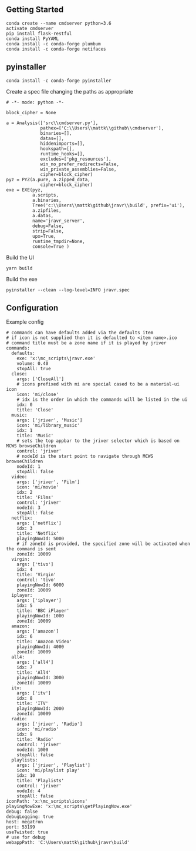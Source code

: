 Getting Started
---------------

    conda create --name cmdserver python=3.6
    activate cmdserver
    pip install flask-restful
    conda install PyYAML
    conda install -c conda-forge plumbum
    conda install -c conda-forge netifaces
 
pyinstaller
-----------

    conda install -c conda-forge pyinstaller

Create a spec file changing the paths as appropriate

	# -*- mode: python -*-

	block_cipher = None

	a = Analysis(['src\\cmdserver.py'],
				 pathex=['C:\\Users\\mattk\\github\\cmdserver'],
				 binaries=[],
				 datas=[],
				 hiddenimports=[],
				 hookspath=[],
				 runtime_hooks=[],
				 excludes=['pkg_resources'],
				 win_no_prefer_redirects=False,
				 win_private_assemblies=False,
				 cipher=block_cipher)
	pyz = PYZ(a.pure, a.zipped_data,
				 cipher=block_cipher)
	exe = EXE(pyz,
			  a.scripts,
			  a.binaries,
			  Tree('c:\\Users\\mattk\github\jravr\\build', prefix='ui'),
			  a.zipfiles,
			  a.datas,
			  name='jravr_server',
			  debug=False,
			  strip=False,
			  upx=True,
			  runtime_tmpdir=None,
			  console=True )
    
Build the UI

    yarn build
    
Build the exe

    pyinstaller --clean --log-level=INFO jravr.spec

    
Configuration
-------------

Example config

    # commands can have defaults added via the defaults item
    # if icon is not supplied then it is defaulted to <item name>.ico
    # command title must be a zone name if it is played by jriver
    commands:
      defaults:
        exe: 'x:\mc_scripts\jravr.exe'
        volume: 0.40
        stopAll: true
      close:
        args: ['CloseAll']
        # icons prefixed with mi are special cased to be a material-ui icon 
        icon: 'mi/close'
        # idx is the order in which the commands will be listed in the ui
        idx: 0
        title: 'Close'
      music:
        args: ['jriver', 'Music']
        icon: 'mi/library_music'
        idx: 1
        title: 'Music'
        # sets the top appbar to the jriver selector which is based on MCWS browseChildren 
        control: 'jriver'
        # nodeId is the start point to navigate through MCWS browseChildren
        nodeId: 1
        stopAll: false
      video:
        args: ['jriver', 'Film']
        icon: 'mi/movie'
        idx: 2
        title: 'Films'
        control: 'jriver'
        nodeId: 3
        stopAll: false
      netflix:
        args: ['netflix']
        idx: 3
        title: 'Netflix'
        playingNowId: 5000
        # if zoneId is provided, the specified zone will be activated when the command is sent 
        zoneId: 10009
      virgin:
        args: ['tivo']
        idx: 4
        title: 'Virgin'
        control: 'tivo'
        playingNowId: 6000
        zoneId: 10009
      iplayer:
        args: ['iplayer']
        idx: 5
        title: 'BBC iPlayer'
        playingNowId: 1000
        zoneId: 10009
      amazon:
        args: ['amazon']
        idx: 6
        title: 'Amazon Video'
        playingNowId: 4000
        zoneId: 10009
      all4:
        args: ['all4']
        idx: 7
        title: 'All4'
        playingNowId: 3000
        zoneId: 10009
      itv:
        args: ['itv']
        idx: 8
        title: 'ITV'
        playingNowId: 2000
        zoneId: 10009
      radio:
        args: ['jriver', 'Radio']
        icon: 'mi/radio'
        idx: 9
        title: 'Radio'
        control: 'jriver'
        nodeId: 1000
        stopAll: false
      playlists:
        args: ['jriver', 'Playlist']
        icon: 'mi/playlist play'
        idx: 10
        title: 'Playlists'
        control: 'jriver'
        nodeId: 4
        stopAll: false
    iconPath: 'x:\mc_scripts\icons'
    playingNowExe: 'x:\mc_scripts\getPlayingNow.exe'
    debug: false
    debugLogging: true
    host: megatron
    port: 53199
    useTwisted: true
    # use for debug
    webappPath: 'C:\Users\mattk\github\jravr\build'
